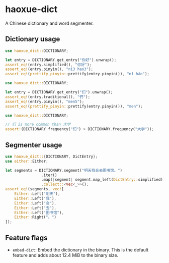 # haoxue-dict

A Chinese dictionary and word segmenter.

## Dictionary usage

```rust
use haoxue_dict::DICTIONARY;

let entry = DICTIONARY.get_entry("你好").unwrap();
assert_eq!(entry.simplified(), "你好");
assert_eq!(entry.pinyin(), "ni3 hao3");
assert_eq!(prettify_pinyin::prettify(entry.pinyin()), "nǐ hǎo");
```

```rust
use haoxue_dict::DICTIONARY;

let entry = DICTIONARY.get_entry("们").unwrap();
assert_eq!(entry.traditional(), "們");
assert_eq!(entry.pinyin(), "men5");
assert_eq!(prettify_pinyin::prettify(entry.pinyin()), "men");
```

```rust
use haoxue_dict::DICTIONARY;

// 们 is more common than 大学
assert!(DICTIONARY.frequency("们") > DICTIONARY.frequency("大学"));
```

## Segmenter usage

```rust
use haoxue_dict::{DICTIONARY, DictEntry};
use either::Either;

let segments = DICTIONARY.segment("明天我会去图书馆。")
                .iter()
                .map(|segment| segment.map_left(DictEntry::simplified))
                .collect::<Vec<_>>();
assert_eq!(segments, vec![
    Either::Left("明天"),
    Either::Left("我"),
    Either::Left("会"),
    Either::Left("去"),
    Either::Left("图书馆"),
    Either::Right("。")
]);
```

## Feature flags

- `embed-dict`: Embed the dictionary in the binary. This is the default feature and adds about 12.4 MiB to the binary size.
